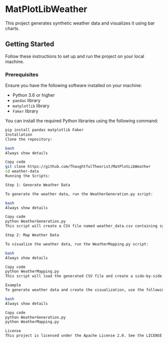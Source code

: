 # MatPlotLibWeather
This project generates synthetic weather data and visualizes it using bar charts.

## Getting Started

Follow these instructions to set up and run the project on your local machine.

### Prerequisites

Ensure you have the following software installed on your machine:
- Python 3.6 or higher
- `pandas` library
- `matplotlib` library
- `Faker` library

You can install the required Python libraries using the following command:

```bash
pip install pandas matplotlib Faker
Installation
Clone the repository:

bash
Always show details

Copy code
git clone https://github.com/ThoughtfulTheorist/MatPlotLibWeather
cd weather-data
Running the Scripts:

Step 1: Generate Weather Data

To generate the weather data, run the WeatherGeneration.py script:

bash
Always show details

Copy code
python WeatherGeneration.py
This script will create a CSV file named weather_data.csv containing synthetic weather data for 30 days.

Step 2: Map Weather Data

To visualize the weather data, run the WeatherMapping.py script:

bash
Always show details

Copy code
python WeatherMapping.py
This script will load the generated CSV file and create a side-by-side bar chart showing temperature and humidity trends.

Example
To generate weather data and create the visualization, use the following commands:

bash
Always show details

Copy code
python WeatherGeneration.py
python WeatherMapping.py

License
This project is licensed under the Apache License 2.0. See the LICENSE file for more details.